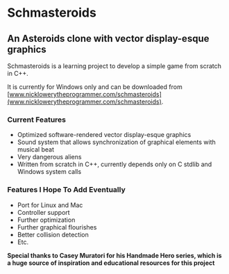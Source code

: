 # Schmasteroids
## An Asteroids clone with vector display-esque graphics

Schmasteroids is a learning project to develop a simple game from scratch in C++.

It is currently for Windows only and can be downloaded from [www.nicklowerytheprogrammer.com/schmasteroids](www.nicklowerytheprogrammer.com/schmasteroids).

### Current Features
- Optimized software-rendered vector display-esque graphics
- Sound system that allows synchronization of graphical elements with musical beat
- Very dangerous aliens
- Written from scratch in C++, currently depends only on C stdlib and Windows system calls

### Features I Hope To Add Eventually
- Port for Linux and Mac
- Controller support
- Further optimization
- Further graphical flourishes
- Better collision detection
- Etc.

**Special thanks to Casey Muratori for his Handmade Hero series, which is a huge source of inspiration and educational resources for this project**
